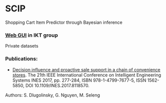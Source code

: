 # SCIP
Shopping Cart Item Predictor through Bayesian inference

### [Web GUI](http://try.ui.sav.sk/convenience-rs/) in IKT group
Private datasets

### Publications:
- [Decision influence and proactive sale support in a chain of convenience stores](http://ieeexplore.ieee.org/document/8118570/). The 21th IEEE International Conference on Intelligent Engineering Systems INES 2017, pp. 277-284, ISBN 978-1-4799-7677-5, ISSN 1562-5850, DOI 10.1109/INES.2017.8118570.

Authors: S. Dlugolinsky, G. Nguyen, M. Seleng
